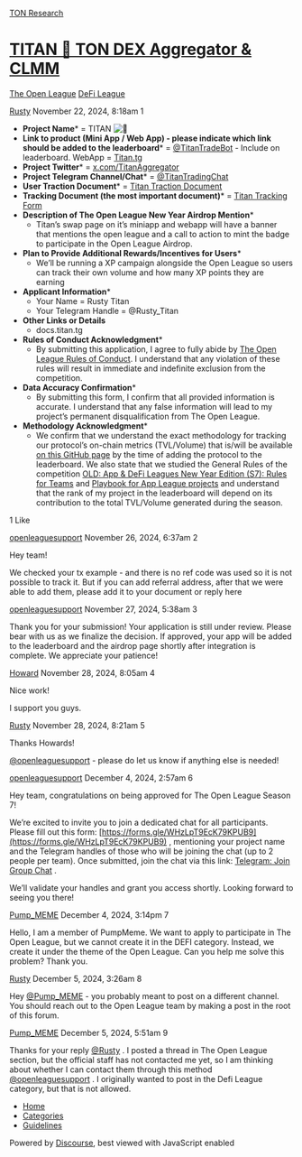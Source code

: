 [TON Research](/)

# [TITAN 🤖 TON DEX Aggregator & CLMM](/t/titan-ton-dex-aggregator-clmm/40002)

[The Open League](/c/the-open-league/defi-battle/63)  [DeFi League](/c/the-open-league/defi-battle/63) 

    

[Rusty](https://tonresear.ch/u/Rusty)  November 22, 2024, 8:18am  1

*   **Project Name**\* = TITAN ![:robot:](https://tonresear.ch/images/emoji/twitter/robot.png?v=12 ":robot:")
*   **Link to product (**Mini App** / Web App) - please indicate which link should be added to the leaderboard**\* = [@TitanTradeBot](https://t.me/TitanTradeBot) - Include on leaderboard. WebApp = [Titan.tg](https://titan.tg)
*   **Project Twitter**\* = [x.com/TitanAggregator](https://x.com/TitanAggregator)
*   **Project Telegram Channel/Chat**\* = [@TitanTradingChat](https://t.me/TitanTradingChat)
*   **User Traction Document**\* = [Titan Traction Document](https://docs.google.com/document/d/179matsPCZvZsh_NldXshCcmO6CHo8P2PG1pLGfJVkcY/edit?tab=t.0)
*   **Tracking Document (the most important document)**\* = [Titan Tracking Form](https://docs.google.com/document/d/15dEC1brhTftYFhKin1jR0ouhO-Vqpxz98tV79wPQr9s/edit?tab=t.0)
*   **Description of The Open League New Year Airdrop Mention**\*
    *   Titan’s swap page on it’s miniapp and webapp will have a banner that mentions the open league and a call to action to mint the badge to participate in the Open League Airdrop.
*   **Plan to Provide Additional Rewards/Incentives for Users**\*
    *   We’ll be running a XP campaign alongside the Open League so users can track their own volume and how many XP points they are earning
*   **Applicant Information**\*
    *   Your Name = Rusty Titan
    *   Your Telegram Handle = @Rusty\_Titan
*   **Other Links or Details**
    *   docs.titan.tg
*   **Rules of Conduct Acknowledgment**\*
    *   By submitting this application, I agree to fully abide by [The Open League Rules of Conduct](https://www.notion.so/04f4a0fedf1a401687075f5efd83de68?pvs=21). I understand that any violation of these rules will result in immediate and indefinite exclusion from the competition.
*   **Data Accuracy Confirmation**\*
    *   By submitting this form, I confirm that all provided information is accurate. I understand that any false information will lead to my project’s permanent disqualification from The Open League.
*   **Methodology Acknowledgment**\*
    *   We confirm that we understand the exact methodology for tracking our protocol’s on-chain metrics (TVL/Volume) that is/will be available [on this GitHub page](https://github.com/ton-society/the-open-league/blob/main/seasons/S6_defi_scores.md#s6-defi-users-scores) by the time of adding the protocol to the leaderboard. We also state that we studied the General Rules of the competition [OLD: App & DeFi Leagues New Year Edition (S7): Rules for Teams](https://www.notion.so/OLD-App-DeFi-Leagues-New-Year-Edition-S7-Rules-for-Teams-1375274bd2cf8040b3b1c666dca57fee?pvs=21) and [Playbook for App League projects](https://www.notion.so/1375274bd2cf807ba442d1ba5ac2d7c9?pvs=21) and understand that the rank of my project in the leaderboard will depend on its contribution to the total TVL/Volume generated during the season.

  1 Like

[openleaguesupport](https://tonresear.ch/u/openleaguesupport) November 26, 2024, 6:37am  2

Hey team!

We checked your tx example - and there is no ref code was used so it is not possible to track it. But if you can add referral address, after that we were able to add them, please add it to your document or reply here

 

[openleaguesupport](https://tonresear.ch/u/openleaguesupport) November 27, 2024, 5:38am  3

Thank you for your submission! Your application is still under review. Please bear with us as we finalize the decision. If approved, your app will be added to the leaderboard and the airdrop page shortly after integration is complete. We appreciate your patience!

 

[Howard](https://tonresear.ch/u/Howard) November 28, 2024, 8:05am  4

Nice work!

I support you guys.

 

[Rusty](https://tonresear.ch/u/Rusty) November 28, 2024, 8:21am  5

Thanks Howards!

[@openleaguesupport](/u/openleaguesupport) - please do let us know if anything else is needed!

 

[openleaguesupport](https://tonresear.ch/u/openleaguesupport) December 4, 2024, 2:57am  6

Hey team, congratulations on being approved for The Open League Season 7!

We’re excited to invite you to join a dedicated chat for all participants. Please fill out this form: [https://forms.gle/WHzLpT9EcK79KPUB9](https://forms.gle/WHzLpT9EcK79KPUB9) , mentioning your project name and the Telegram handles of those who will be joining the chat (up to 2 people per team). Once submitted, join the chat via this link: [Telegram: Join Group Chat](https://t.me/+TbKriSZt35BiNmUy) .

We’ll validate your handles and grant you access shortly. Looking forward to seeing you there!

 

[Pump\_MEME](https://tonresear.ch/u/Pump_MEME) December 4, 2024, 3:14pm  7

Hello, I am a member of PumpMeme. We want to apply to participate in The Open League, but we cannot create it in the DEFI category. Instead, we create it under the theme of the Open League. Can you help me solve this problem? Thank you.

 

[Rusty](https://tonresear.ch/u/Rusty) December 5, 2024, 3:26am  8

Hey [@Pump\_MEME](/u/pump_meme) - you probably meant to post on a different channel. You should reach out to the Open League team by making a post in the root of this forum.

 

[Pump\_MEME](https://tonresear.ch/u/Pump_MEME) December 5, 2024, 5:51am  9

Thanks for your reply [@Rusty](/u/rusty) . I posted a thread in The Open League section, but the official staff has not contacted me yet, so I am thinking about whether I can contact them through this method [@openleaguesupport](/u/openleaguesupport) . I originally wanted to post in the Defi League category, but that is not allowed.

 

*   [Home](/)
*   [Categories](/categories)
*   [Guidelines](/guidelines)

Powered by [Discourse](https://www.discourse.org), best viewed with JavaScript enabled